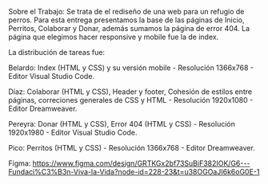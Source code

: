 Sobre el Trabajo:
Se trata de el rediseño de una web para un refugio de perros. Para esta entrega presentamos la base de las páginas de Inicio, Perritos, Colaborar y Donar, además sumamos la página de error 404. La página que elegimos hacer responsive y mobile fue la de index. 

La distribución de tareas fue: 

Belardo: Index (HTML y CSS) y su versión mobile - Resolución 1366x768 - Editor Visual Studio Code.

Díaz: Colaborar (HTML y CSS), Header y footer, Cohesión de estilos entre páginas, correciones generales de CSS y HTML - Resolución 1920x1080 - Editor Dreamweaver.

Pereyra: Donar (HTML y CSS), Error 404 (HTML y CSS) - Resolución 1920x1980 - Editor Visual Studio Code.

Pico: Perritos (HTML y CSS) - Resolución  1366x768 - Editor Dreamweaver.

Figma: https://www.figma.com/design/GRTKGx2bf73SuBiF382IOK/G6---Fundaci%C3%B3n-Viva-la-Vida?node-id=228-23&t=u38OGOaJI6k6oG0E-1
